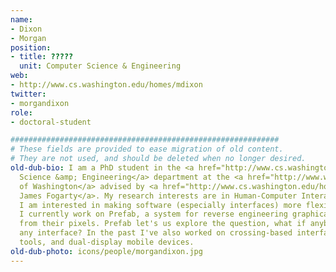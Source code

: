 ```yaml
---
name:
- Dixon
- Morgan
position:
- title: ?????
  unit: Computer Science & Engineering
web:
- http://www.cs.washington.edu/homes/mdixon
twitter:
- morgandixon
role:
- doctoral-student

############################################################
# These fields are provided to ease migration of old content.
# They are not used, and should be deleted when no longer desired.
old-dub-bio: I am a PhD student in the <a href="http://www.cs.washington.edu">Computer
  Science &amp; Engineering</a> department at the <a href="http://www.washington.edu">University
  of Washington</a> advised by <a href="http://www.cs.washington.edu/homes/jfogarty">Prof.
  James Fogarty</a>. My research interests are in Human-Computer Interaction (HCI).
  I am interested in making software (especially interfaces) more flexible and extensible.
  I currently work on Prefab, a system for reverse engineering graphical interfaces
  from their pixels. Prefab let's us explore the question, what if anybody could modify
  any interface? In the past I've also worked on crossing-based interfaces, data analysis
  tools, and dual-display mobile devices.
old-dub-photo: icons/people/morgandixon.jpg
---
```

